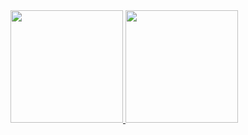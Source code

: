 <div>
  <a href="https://github.com/pattiesanchez"/>
    <img height="180cm" src="https://github-readme-stats.vercel.app/api?username=pattiesanchez&show_icons=true&theme=synthwave"/>
    <img height="180cm" src="https://github-readme-stats.vercel.app/api/top-langs/?username=pattiesanchez&layout=compact)"/>
</div>
